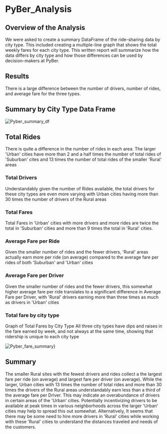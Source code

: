 # PyBer_Analysis
## Overview of the Analysis
We were asked to create a summary DataFrame of the ride-sharing data by city type. This included creating a multiple-line graph that shows the total weekly fares for each city type. This written report will summarize how the data differs by city type and how those differences can be used by decision-makers at PyBer.

## Results
There is a large difference between the number of drivers, number of rides, and average fare for the three types.

## Summary by City Type Data Frame

![Pyber_summary_df](https://user-images.githubusercontent.com/104873181/193438674-6a9cef5c-76e9-4412-8099-dafb6ff778fe.png)

## Total Rides
There is quite a difference in the number of rides in each area. The larger 'Urban' cities have more than 2 and a half times the number of total rides of 'Suburban' cites and 13 times the number of total rides of the smaller 'Rural' areas

### Total Drivers
Understandably given the number of Rides available, the total drivers for these city types are even more varying with Urban cities having more than 30 times the number of drivers of the Rural areas

### Total Fares
Total Fares in 'Urban' cities with more drivers and more rides are twice the total in 'Suburban' cities and more than 9 times the total in 'Rural' cities.

### Average Fare per Ride
Given the smaller number of rides and the fewer drivers, 'Rural' areas actually earn more per ride (on average) compared to the average fare per rides of both 'Suburban' and 'Urban' cities

### Average Fare per Driver
Given the smaller number of rides and the fewer drivers, this somewhat higher average fare per ride translates to a significant difference in Average Fare per Driver, with 'Rural' drivers earning more than three times as much as drivers in 'Urban' cities

### Total fare by city type
Graph of Total Fares by City Type All three city types have dips and raises in the fare earned by week, and not always at the same time, showing that ridership is unique to each city type

![Pyber_fare_summary}](https://user-images.githubusercontent.com/104873181/193438388-8e3c9feb-b6ca-46c5-b5be-4343e182ecf7.png)

## Summary

The smaller Rural sites with the fewest drivers and rides collect a the largest fare per ride (on average) and largest fare per driver (on average). While the larger, Urban cities with 13 times the number of total rides and more than 30 times the drivers of the Rural areas understandably earn less than a third of the average fare per Driver. This may indicate an overabundance of drivers in certain areas of the 'Urban' cities. Potentially incentivizing drivers to be available at peak times in various neighborhoods across the larger 'Urban' cities may help to spread this out somewhat. Alternatively, It seems that there may be some need to hire more drivers in 'Rural' cities while working with these 'Rural' cities to understand the distances traveled and needs of the customers.
